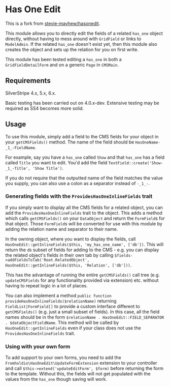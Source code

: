 # Has One Edit

This is a fork from [stevie-mayhew/hasonedit](https://github.com/stevie-mayhew/hasonedit).

This module allows you to directly edit the fields of a related `has_one` object directly, without having to mess around with `GridField` or links to `ModelAdmin`. If the related `has_one` doesn't exist yet, then this module also creates the object and sets up the relation for you on first write.

This module has been tested editing a `has_one` in both a `GridFieldDetailForm` and on a generic `Page` in `CMSMain`.

## Requirements

SilverStripe 4.x, 5.x, 6.x.

Basic testing has been carried out on 4.0.x-dev. Extensive testing may be required as SS4 becomes more solid.

## Usage

To use this module, simply add a field to the CMS fields for your object in your `getCMSFields()` method. The name of the field should be `HasOneName-_1_-FieldName`.

For example, say you have a `has_one` called `Show` and that `has_one` has a field called `Title` you want to edit. You'd add the field `TextField::create('Show-_1_-Title', 'Show Title')`.

If you do not require that the outputted name of the field matches the value you supply, you can also use a colon as a separator instead of `-_1_-`.

### Generating fields with the `ProvidesHasOneInlineFields` trait

If you simply want to display all the CMS fields for a related object, you can add the `ProvidesHasOneInlineFields` trait to the object. This adds a method which calls `getCMSFields()`
on your `DataObject` and return the `FormField`s for that object. Those `FormField`s will be converted for use with this module by adding the relation name and separator to their name.

In the owning object, where you want to display the fields, call `HasOneEdit::getInlineFields($this, 'my_has_one_name', ['db'])`. This will return the `db` subset of fields for adding to the CMS - e.g. you
can display the related object's fields in their own tab by calling `$fields->addFieldsToTab('Root.RelatedObject', HasOneEdit::getInlineFields($this, 'Relation', ['db']))`.

This has the advantage of running the entire `getCMSFields()` call tree (e.g. `updateCMSFields` for any functionality provided via extension) etc. without having to repeat logic
in a lot of places.

You can also implement a method `public function provideHasOneInlineFields($relationName)` returning `FieldList|FormField[]` to provide a custom interface different
to `getCMSFields()` (e.g. just a small subset of fields). In this case, all the field names should be in the form `$relationName . HasOneEdit::FIELD_SEPARATOR . $dataObjectFieldName`.
This method will be called by `HasOneEdit::getInlineFields` even if your class does not use the `ProvidesHasOneInlineFields` trait.

### Using with your own form

To add support to your own forms, you need to add the `Fromholdio\HasOneEdit\UpdateFormExtension` extension to your controller and call `$this->extend('updateEditForm', $form)` before returning the form to the template. Without this, the fields will not get populated with the values from the `has_one` though saving will work.
